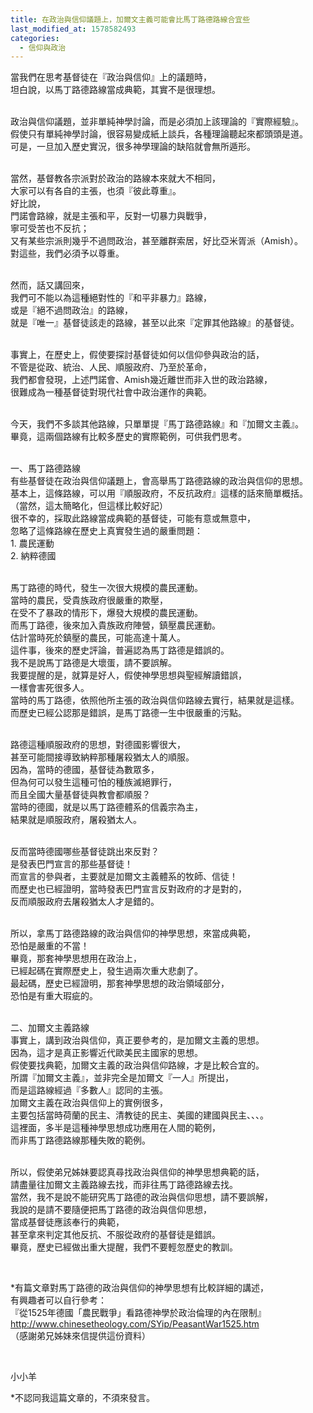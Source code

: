 ```yaml
---
title: 在政治與信仰議題上，加爾文主義可能會比馬丁路德路線合宜些
last_modified_at: 1578582493
categories:
  - 信仰與政治
---
```


<p>當我們在思考基督徒在『政治與信仰』上的議題時，<br>
坦白說，以馬丁路德路線當成典範，其實不是很理想。</p>

<p><br>
政治與信仰議題，並非單純神學討論，而是必須加上該理論的『實際經驗』。<br>
假使只有單純神學討論，很容易變成紙上談兵，各種理論聽起來都頭頭是道。<br>
可是，一旦加入歷史實況，很多神學理論的缺陷就會無所遁形。</p>

<p><br>
當然，基督教各宗派對於政治的路線本來就大不相同，<br>
大家可以有各自的主張，也須『彼此尊重』。<br>
好比說，<br>
門諾會路線，就是主張和平，反對一切暴力與戰爭，<br>
寧可受苦也不反抗；<br>
又有某些宗派則幾乎不過問政治，甚至離群索居，好比亞米胥派（Amish）。<br>
對這些，我們必須予以尊重。</p>

<p><br>
然而，話又講回來，<br>
我們可不能以為這種絕對性的『和平非暴力』路線，<br>
或是『絕不過問政治』的路線，<br>
就是『唯一』基督徒該走的路線，甚至以此來『定罪其他路線』的基督徒。</p>

<p><br>
事實上，在歷史上，假使要探討基督徒如何以信仰參與政治的話，<br>
不管是從政、統治、人民、順服政府、乃至於革命，<br>
我們都會發現，上述門諾會、Amish幾近離世而非入世的政治路線，<br>
很難成為一種基督徒對現代社會中政治運作的典範。</p>

<p><br>
今天，我們不多談其他路線，只單單提『馬丁路德路線』和『加爾文主義』。<br>
畢竟，這兩個路線有比較多歷史的實際範例，可供我們思考。</p>

<p><br>
一、馬丁路德路線<br>
有些基督徒在政治與信仰議題上，會高舉馬丁路德路線的政治與信仰的思想。<br>
基本上，這條路線，可以用『順服政府，不反抗政府』這樣的話來簡單概括。<br>
（當然，這太簡略化，但這樣比較好記）<br>
很不幸的，採取此路線當成典範的基督徒，可能有意或無意中，<br>
忽略了這條路線在歷史上真實發生過的嚴重問題：<br>
1. 農民運動<br>
2. 納粹德國</p>

<p><br>
馬丁路德的時代，發生一次很大規模的農民運動。<br>
當時的農民，受貴族政府很嚴重的欺壓，<br>
在受不了暴政的情形下，爆發大規模的農民運動。<br>
而馬丁路德，後來加入貴族政府陣營，鎮壓農民運動。<br>
估計當時死於鎮壓的農民，可能高達十萬人。<br>
這件事，後來的歷史評論，普遍認為馬丁路德是錯誤的。<br>
我不是說馬丁路德是大壞蛋，請不要誤解。<br>
我要提醒的是，就算是好人，假使神學思想與聖經解讀錯誤，<br>
一樣會害死很多人。<br>
當時的馬丁路德，依照他所主張的政治與信仰路線去實行，結果就是這樣。<br>
而歷史已經公認那是錯誤，是馬丁路德一生中很嚴重的污點。</p>

<p><br>
路德這種順服政府的思想，對德國影響很大，<br>
甚至可能間接導致納粹那種屠殺猶太人的順服。<br>
因為，當時的德國，基督徒為數眾多，<br>
但為何可以發生這種可怕的種族滅絕罪行，<br>
而且全國大量基督徒與教會都順服？<br>
當時的德國，就是以馬丁路德體系的信義宗為主，<br>
結果就是順服政府，屠殺猶太人。</p>

<p><br>
反而當時德國哪些基督徒跳出來反對？<br>
是發表巴門宣言的那些基督徒！<br>
而宣言的參與者，主要就是加爾文主義體系的牧師、信徒！<br>
而歷史也已經證明，當時發表巴門宣言反對政府的才是對的，<br>
反而順服政府去屠殺猶太人才是錯的。</p>

<p><br>
所以，拿馬丁路德路線的政治與信仰的神學思想，來當成典範，<br>
恐怕是嚴重的不當！<br>
畢竟，那套神學思想用在政治上，<br>
已經起碼在實際歷史上，發生過兩次重大悲劇了。<br>
最起碼，歷史已經證明，那套神學思想的政治領域部分，<br>
恐怕是有重大瑕疵的。</p>

<p><br>
二、加爾文主義路線<br>
事實上，講到政治與信仰，真正要參考的，是加爾文主義的思想。<br>
因為，這才是真正影響近代歐美民主國家的思想。<br>
假使要找典範，加爾文主義的政治與信仰路線，才是比較合宜的。<br>
所謂『加爾文主義』，並非完全是加爾文『一人』所提出，<br>
而是這路線經過『多數人』認同的主張。<br>
加爾文主義在政治與信仰上的實例很多，<br>
主要包括當時荷蘭的民主、清教徒的民主、美國的建國與民主、、、。<br>
這裡面，多半是這種神學思想成功應用在人間的範例，<br>
而非馬丁路德路線那種失敗的範例。</p>

<p><br>
所以，假使弟兄姊妹要認真尋找政治與信仰的神學思想典範的話，<br>
請盡量往加爾文主義路線去找，而非往馬丁路德路線去找。<br>
當然，我不是說不能研究馬丁路德的政治與信仰思想，請不要誤解，<br>
我說的是請不要隨便把馬丁路德的政治與信仰思想，<br>
當成基督徒應該奉行的典範，<br>
甚至拿來判定其他反抗、不服從政府的基督徒是錯誤。<br>
畢竟，歷史已經做出重大提醒，我們不要輕忽歷史的教訓。</p>

<p>&nbsp;</p>

<p>*有篇文章對馬丁路德的政治與信仰的神學思想有比較詳細的講述，<br>
有興趣者可以自行參考：<br>
『從1525年德國「農民戰爭」看路德神學於政治倫理的內在限制』<br>
<a href="http://www.chinesetheology.com/SYip/PeasantWar1525.htm" target="_blank">http://www.chinesetheology.com/SYip/PeasantWar1525.htm</a><br>
（感謝弟兄姊妹來信提供這份資料）</p>

<p>&nbsp;</p>

<p>小小羊</p>

<p>*不認同我這篇文章的，不須來發言。</p>

